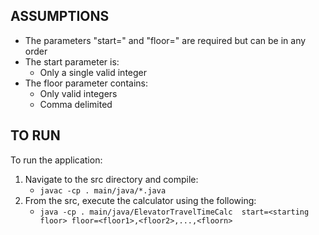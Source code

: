 ## ASSUMPTIONS

- The parameters "start=" and "floor=" are required but can be in any order
- The start parameter is:
  - Only a single valid integer
- The floor parameter contains:
  - Only valid integers
  - Comma delimited

## TO RUN

To run the application:
1. Navigate to the src directory and compile:
   - ```javac -cp . main/java/*.java```
2. From the src, execute the calculator using the following:
   - ```java -cp . main/java/ElevatorTravelTimeCalc  start=<starting floor> floor=<floor1>,<floor2>,...,<floorn>```

